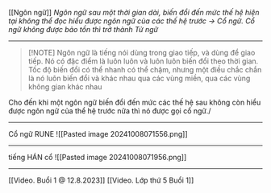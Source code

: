 [[Ngôn ngữ]]
*Ngôn ngữ sau một thời gian dài, biến đổi đến mức thế hệ hiện tại không thể đọc hiểu được ngôn ngữ của các thế hệ trước -> Cổ ngữ. Cổ ngữ không được bảo tồn thì trở thành Tử ngữ* 

---

> [!NOTE] Ngôn ngữ
>  là tiếng nói dùng trong giao tiếp, và dùng để giao tiếp. Nó có đặc điểm là luôn luôn và luôn luôn biến đổi theo thời gian. Tốc độ biến đổi có thể nhanh có thể chậm, nhưng một điều chắc chắn là nó luôn biến đổi và khác nhau qua các vùng miền, qua các vùng không gian khác nhau

Cho đến khi một ngôn ngữ biến đổi đến mức các thế hệ sau không còn hiểu được ngôn ngữ của thể hệ trước nữa thì nó được gọi cổ ngữ./

---
Cổ ngữ RUNE
![[Pasted image 20241008071556.png]]

---
tiếng HÁN cổ
![[Pasted image 20241008071956.png]]


---
[[Video. Buổi 1 @ 12.8.2023]]
[[Video. Lớp thứ 5 Buổi 1]]